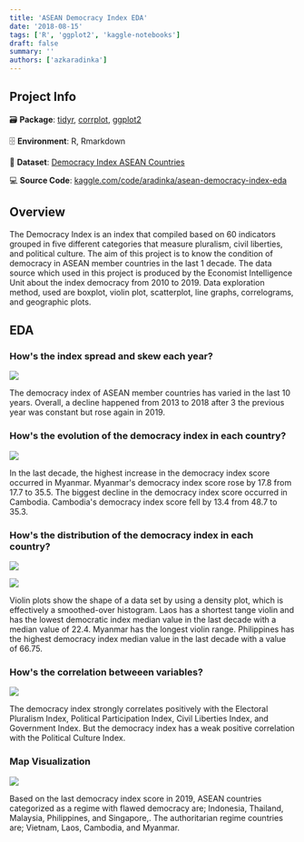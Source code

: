 ```yaml
---
title: 'ASEAN Democracy Index EDA'
date: '2018-08-15'
tags: ['R', 'ggplot2', 'kaggle-notebooks']
draft: false
summary: ''
authors: ['azkaradinka']
---
```


<TOCInline toc={props.toc} asDisclosure toHeading={3} />

## Project Info

🗃 **Package**: [tidyr](https://cran.r-project.org/web/packages/tidyr/index.html), [corrplot](https://cran.r-project.org/web/packages/corrplot/), [ggplot2](https://cran.r-project.org/web/packages/ggplot2/index.html)

🗄 **Environment**: R, Rmarkdown

🔗 **Dataset**: [Democracy Index ASEAN Countries](https://www.kaggle.com/datasets/aradinka/democracy-index-asean-countries-20102019)

💻 **Source Code**:  [kaggle.com/code/aradinka/asean-democracy-index-eda](https://www.kaggle.com/code/aradinka/asean-democracy-index-eda)

## Overview

The Democracy Index is an index that compiled based on 60 indicators grouped in five different categories that measure pluralism, civil liberties, and political culture. The aim of this project is to know the condition of democracy in ASEAN member countries in the last 1 decade. The data source which used in this project is produced by the Economist Intelligence Unit about the index democracy from 2010 to 2019. Data exploration method, used are boxplot, violin plot, scatterplot, line graphs, correlograms, and geographic plots.

## EDA

### How's the index spread and skew each year?

![](/static/images/projects/asean-1.png)

The democracy index of ASEAN member countries has varied in the last 10 years. Overall, a decline happened from 2013 to 2018 after 3 the previous year was constant but rose again in 2019.

### How's the evolution of the democracy index  in each country?

![](/static/images/projects/asean-2.png)

In the last decade, the highest increase in the democracy index score occurred in Myanmar. Myanmar's democracy index score rose by 17.8 from 17.7 to 35.5. The biggest decline in the democracy index score occurred in Cambodia. Cambodia's democracy index score fell by 13.4 from 48.7 to 35.3.

### How's the distribution of the democracy index  in each country?

![](/static/images/projects/asean-3.png)

![](/static/images/projects/asean-median-df.png)

Violin plots show the shape of a data set by using a density plot, which is effectively a smoothed-over histogram. Laos has a shortest tange violin and has the lowest democratic index median value in the last decade with a median value of 22.4. Myanmar has the longest violin range. Philippines has the highest democracy index median value in the last decade with a value of 66.75.

### How's the correlation betweeen variables?

![](/static/images/projects/asean-4.png)

The democracy index strongly correlates positively with the Electoral Pluralism Index, Political Participation Index, Civil Liberties Index, and Government Index. But the democracy index has a weak positive correlation with the Political Culture Index.

### Map Visualization

![](/static/images/projects/asean-5.png)

Based on the last democracy index score in 2019, ASEAN countries categorized as a regime with flawed democracy are; Indonesia, Thailand, Malaysia, Philippines, and Singapore,. The authoritarian regime countries are; Vietnam, Laos, Cambodia, and Myanmar.